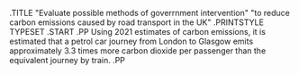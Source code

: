 .TITLE "Evaluate possible methods of goverrnment intervention" "to reduce carbon emissions caused by road transport in the UK"
.PRINTSTYLE TYPESET
.START
.PP
Using 2021 estimates of carbon emissions, it is estimated that a petrol car journey from London to Glasgow emits approximately 3.3 times more carbon dioxide per passenger than the equivalent journey by train.
.PP

